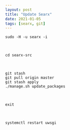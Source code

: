 ```yaml
---
layout: post
title: "Update Searx"
date: 2021-01-05
tags: [searx, git]
---
```


```
sudo -H -u searx -i
```

<br />

```
cd searx-src
```

<br>

```
git stash
git pull origin master
git stash apply
./manage.sh update_packages
```

<br />

```
exit
```

<br />

```
systemctl restart uwsgi
```
